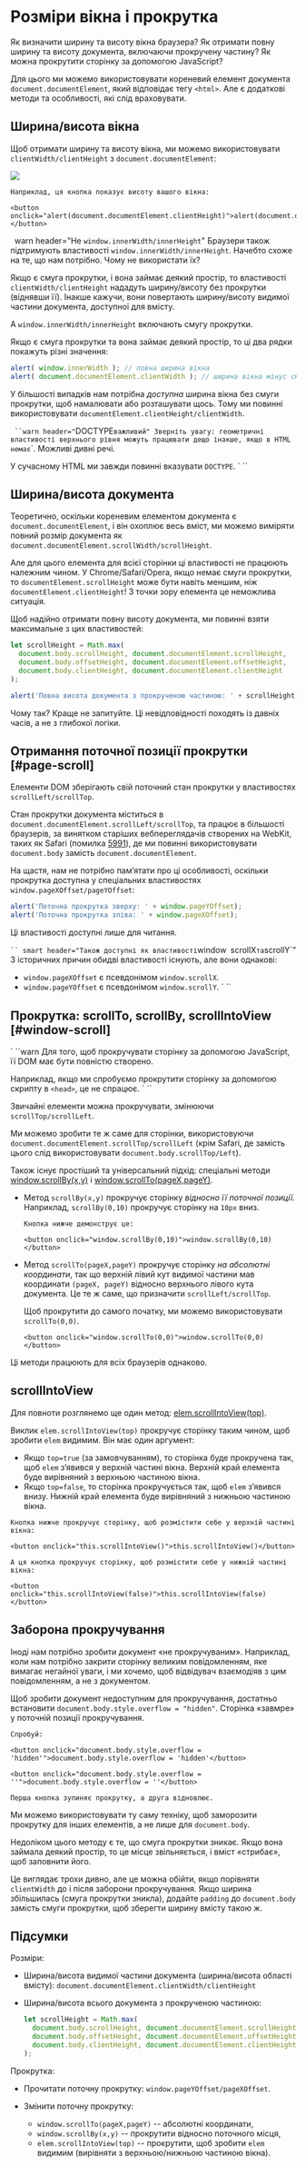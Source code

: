 # Розміри вікна і прокрутка

Як визначити ширину та висоту вікна браузера? Як отримати повну ширину та висоту документа, включаючи прокручену частину? Як можна прокрутити сторінку за допомогою JavaScript?

Для цього ми можемо використовувати кореневий елемент документа `document.documentElement`, який відповідає тегу `<html>`. Але є додаткові методи та особливості, які слід враховувати.

## Ширина/висота вікна

Щоб отримати ширину та висоту вікна, ми можемо використовувати `clientWidth/clientHeight` з `document.documentElement`:

![](document-client-width-height.svg)

```online
Наприклад, ця кнопка показує висоту вашого вікна:

<button onclick="alert(document.documentElement.clientHeight)">alert(document.documentElement.clientHeight)</button>
```

`` ``warn header="Не `window.innerWidth/innerHeight`"
Браузери також підтримують властивості `window.innerWidth/innerHeight`. Начебто схоже на те, що нам потрібно. Чому не використати їх?

Якщо є смуга прокрутки, і вона займає деякий простір, то властивості `clientWidth/clientHeight` нададуть ширину/висоту без прокрутки (віднявши її). Інакше кажучи, вони повертають ширину/висоту видимої частини документа, доступної для вмісту.

А `window.innerWidth/innerHeight` включають смугу прокрутки.

Якщо є смуга прокрутки та вона займає деякий простір, то ці два рядки покажуть різні значення:
```js run
alert( window.innerWidth ); // повна ширина вікна
alert( document.documentElement.clientWidth ); // ширина вікна мінус смуга прокрутки
```

У більшості випадків нам потрібна *доступна* ширина вікна без смуги прокрутки, щоб намалювати або розташувати щось. Тому ми повинні використовувати `documentElement.clientHeight/clientWidth`.
`` ``

` ``warn header="`DOCTYPE` важливий"
Зверніть увагу: геометричні властивості верхнього рівня можуть працювати дещо інакше, якщо в HTML немає `<!DOCTYPE HTML>`. Можливі дивні речі.

У сучасному HTML ми завжди повинні вказувати `DOCTYPE`.
` ``

## Ширина/висота документа

Теоретично, оскільки кореневим елементом документа є `document.documentElement`, і він охоплює весь вміст, ми можемо виміряти повний розмір документа як `document.documentElement.scrollWidth/scrollHeight`.

Але для цього елемента для всієї сторінки ці властивості не працюють належним чином. У Chrome/Safari/Opera, якщо немає смуги прокрутки, то `documentElement.scrollHeight` може бути навіть меншим, ніж `documentElement.clientHeight`! З точки зору елемента це неможлива ситуація.

Щоб надійно отримати повну висоту документа, ми повинні взяти максимальне з цих властивостей:

```js run
let scrollHeight = Math.max(
  document.body.scrollHeight, document.documentElement.scrollHeight,
  document.body.offsetHeight, document.documentElement.offsetHeight,
  document.body.clientHeight, document.documentElement.clientHeight
);

alert('Повна висота документа з прокрученою частиною: ' + scrollHeight);
```

Чому так? Краще не запитуйте. Ці невідповідності походять із давніх часів, а не з глибокої логіки.

## Отримання поточної позиції прокрутки [#page-scroll]

Елементи DOM зберігають свій поточний стан прокрутки у властивостях `scrollLeft/scrollTop`.

Стан прокрутки документа міститься в `document.documentElement.scrollLeft/scrollTop`, та працює в більшості браузерів, за винятком старіших вебпереглядачів створених на WebKit, таких як Safari (помилка [5991](https://bugs.webkit.org/show_bug.cgi?id=5991)), де ми повинні використовувати `document.body` замість `document.documentElement`.

На щастя, нам не потрібно пам’ятати про ці особливості, оскільки прокрутка доступна у спеціальних властивостях `window.pageXOffset/pageYOffset`:

```js run
alert('Поточна прокрутка зверху: ' + window.pageYOffset);
alert('Поточна прокрутка зліва: ' + window.pageXOffset);
```

Ці властивості доступні лише для читання.

` ``
smart header="Також доступні як властивості `window` `scrollX` та `scrollY`"
З історичних причин обидві властивості існують, але вони однакові:
- `window.pageXOffset` є псевдонімом `window.scrollX`.
- `window.pageYOffset` є псевдонімом  `window.scrollY`.
` ``

## Прокрутка: scrollTo, scrollBy, scrollIntoView [#window-scroll]

` ``warn
Для того, щоб прокручувати сторінку за допомогою JavaScript, її DOM має бути повністю створено.

Наприклад, якщо ми спробуємо прокрутити сторінку за допомогою скрипту в `<head>`, це не спрацює.
` ``

Звичайні елементи можна прокручувати, змінюючи `scrollTop/scrollLeft`.

Ми можемо зробити те ж саме для сторінки, використовуючи `document.documentElement.scrollTop/scrollLeft` (крім Safari, де замість цього слід використовувати `document.body.scrollTop/Left`).

Також існує простіший та універсальний підхід: спеціальні методи [window.scrollBy(x,y)](mdn:api/Window/scrollBy) і [window.scrollTo(pageX,pageY)](mdn:api/Window/scrollTo).

- Метод `scrollBy(x,y)` прокручує сторінку *відносно її поточної позиції*. Наприклад, `scrollBy(0,10)` прокручує сторінку на `10px` вниз.

    ```online
    Кнопка нижче демонструє це:

    <button onclick="window.scrollBy(0,10)">window.scrollBy(0,10)</button>
    ```
- Метод `scrollTo(pageX,pageY)` прокручує сторінку *на абсолютні координати*, так що верхній лівий кут видимої частини мав координати `(pageX, pageY)` відносно верхнього лівого кута документа. Це те ж саме, що призначити `scrollLeft/scrollTop`.

    Щоб прокрутити до самого початку, ми можемо використовувати `scrollTo(0,0)`.

    ```online
    <button onclick="window.scrollTo(0,0)">window.scrollTo(0,0)</button>
    ```

Ці методи працюють для всіх браузерів однаково.

## scrollIntoView

Для повноти розглянемо ще один метод: [elem.scrollIntoView(top)](mdn:api/Element/scrollIntoView).

Виклик `elem.scrollIntoView(top)` прокручує сторінку таким чином, щоб зробити `elem` видимим. Він має один аргумент:

- Якщо `top=true` (за замовчуванням), то сторінка буде прокручена так, щоб `elem` з’явився у верхній частині вікна. Верхній край елемента буде вирівняний з верхньою частиною вікна.
- Якщо `top=false`, то сторінка прокручується так, щоб `elem` з’явився внизу. Нижній край елемента буде вирівняний з нижньою частиною вікна.

```online
Кнопка нижче прокручує сторінку, щоб розмістити себе у верхній частині вікна:

<button onclick="this.scrollIntoView()">this.scrollIntoView()</button>

А ця кнопка прокручує сторінку, щоб розмістити себе у нижній частині вікна:

<button onclick="this.scrollIntoView(false)">this.scrollIntoView(false)</button>
```

## Заборона прокручування

Іноді нам потрібно зробити документ «не прокручуваним». Наприклад, коли нам потрібно закрити сторінку великим повідомленням, яке вимагає негайної уваги, і ми хочемо, щоб відвідувач взаємодіяв з цим повідомленням, а не з документом.

Щоб зробити документ недоступним для прокручування, достатньо встановити `document.body.style.overflow = "hidden"`. Сторінка «завмре» у поточній позиції прокручування.

```online
Спробуй:

<button onclick="document.body.style.overflow = 'hidden'">document.body.style.overflow = 'hidden'</button>

<button onclick="document.body.style.overflow = ''">document.body.style.overflow = ''</button>

Перша кнопка зупиняє прокрутку, а друга відновлює.
```

Ми можемо використовувати ту саму техніку, щоб заморозити прокрутку для інших елементів, а не лише для `document.body`.

Недоліком цього методу є те, що смуга прокрутки зникає. Якщо вона займала деякий простір, то це місце звільняється, і вміст «стрибає», щоб заповнити його.

Це виглядає трохи дивно, але це можна обійти, якщо порівняти `clientWidth` до і після заборони прокручування. Якщо ширина збільшилась (смуга прокрутки зникла), додайте `padding` до `document.body` замість смуги прокрутки, щоб зберегти ширину вмісту такою ж.

## Підсумки

Розміри:

- Ширина/висота видимої частини документа (ширина/висота області вмісту): `document.documentElement.clientWidth/clientHeight`
- Ширина/висота всього документа з прокрученою частиною:

    ```js
    let scrollHeight = Math.max(
      document.body.scrollHeight, document.documentElement.scrollHeight,
      document.body.offsetHeight, document.documentElement.offsetHeight,
      document.body.clientHeight, document.documentElement.clientHeight
    );
    ```

Прокрутка:

- Прочитати поточну прокрутку: `window.pageYOffset/pageXOffset`.
- Змінити поточну прокрутку:

    - `window.scrollTo(pageX,pageY)` -- абсолютні координати,
    - `window.scrollBy(x,y)` -- прокрутити відносно поточного місця,
    - `elem.scrollIntoView(top)` -- прокрутити, щоб зробити `elem` видимим (вирівняти з верхньою/нижньою частиною вікна).
